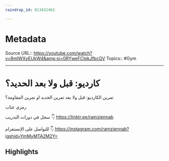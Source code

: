 ```yaml
---
raindrop_id: 813431463

---
```


# Metadata
Source URL:: https://youtube.com/watch?v=8mIWXyEUkW4&amp;si=0RYweFClpkJfbcGV
Topics:: #Gym

---
# كارديو: قبل ولا بعد الحديد؟

تمرين الكارديو: قبل ولا بعد تمرين الحديد او تمرين المقاومة؟ 

رمزي عناب

سجل في دورات التدريب 👇
https://linktr.ee/ramziennab

للتواصل على الإنستغرام 👇
https://instagram.com/ramziennab?igshid=YmMyMTA2M2Y=

## Highlights
